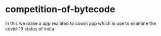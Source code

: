 # competition-of-bytecode
in this we make a app realated to cowin app which is use to examine the covid-19 status of india

